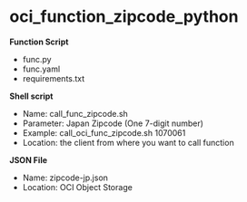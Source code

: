 # oci_function_zipcode_python

__Function Script__
- func.py
- func.yaml
- requirements.txt

__Shell script__
- Name: call_func_zipcode.sh
- Parameter: Japan Zipcode (One 7-digit number)
- Example: call_oci_func_zipcode.sh 1070061
- Location: the client from where you want to call function

__JSON File__
- Name: zipcode-jp.json
- Location: OCI Object Storage
